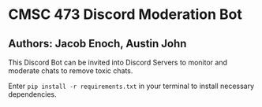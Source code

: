 # CMSC 473 Discord Moderation Bot
## Authors: Jacob Enoch, Austin John

This Discord Bot can be invited into Discord Servers to monitor and moderate chats to remove toxic chats.

Enter `pip install -r requirements.txt` in your terminal to install necessary dependencies. 
